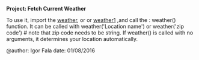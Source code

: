 **Project: Fetch Current Weather**

To use it, import the [weather](https://github.com/igorfala/karan-projects/blob/master/Web/Weather/weather.py), or
or [weather1](https://github.com/igorfala/karan-projects/blob/master/Web/Weather/weather1.py) ,and
call the : weather() function.
It can be called with weather('Location name')
or weather('zip code') # note that zip code 
needs to be string. If weather() is called with no 
arguments, it determines your location automatically.

@author: Igor Fala
date: 01/08/2016